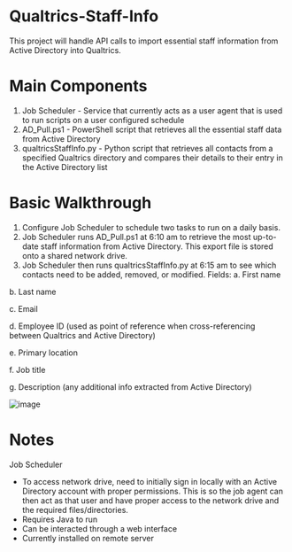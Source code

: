 # Qualtrics-Staff-Info

This project will handle API calls to import essential staff information from Active Directory into Qualtrics.

# Main Components
1. Job Scheduler - Service that currently acts as a user agent that is used to run scripts on a user configured schedule
2. AD_Pull.ps1 - PowerShell script that retrieves all the essential staff data from Active Directory
3. qualtricsStaffInfo.py - Python script that retrieves all contacts from a specified Qualtrics directory and compares their details to their entry in the Active Directory list 

# Basic Walkthrough
1. Configure Job Scheduler to schedule two tasks to run on a daily basis. 
2. Job Scheduler runs AD_Pull.ps1 at 6:10 am to retrieve the most up-to-date staff information from Active Directory. This export file is stored onto a shared network drive.
3. Job Scheduler then runs qualtricsStaffInfo.py at 6:15 am to see which contacts need to be added, removed, or modified.
Fields:
  a. First name
  
  b. Last name
  
  c. Email
  
  d. Employee ID (used as point of reference when cross-referencing between Qualtrics and Active Directory)
  
  e. Primary location
  
  f. Job title
  
  g. Description (any additional info extracted from Active Directory)
  
![image](https://user-images.githubusercontent.com/87395701/151998201-25346edf-d2fc-47d8-b274-9c8eb53dfc4f.png)

# Notes
Job Scheduler
- To access network drive, need to initially sign in locally with an Active Directory account with proper permissions. This is so the job agent can then act as that user and have proper access to the network drive and the required files/directories.
- Requires Java to run
- Can be interacted through a web interface
- Currently installed on remote server
